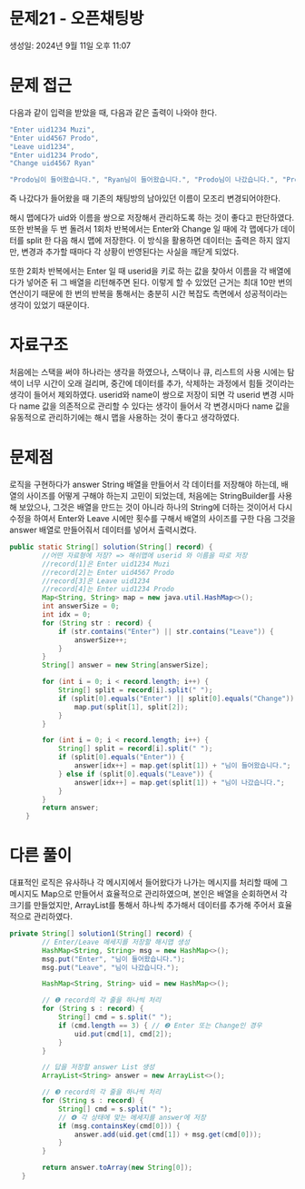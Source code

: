 # 문제21 - 오픈채팅방

생성일: 2024년 9월 11일 오후 11:07

# 문제 접근

다음과 같이 입력을 받았을 때, 다음과 같은 출력이 나와야 한다.

```java
"Enter uid1234 Muzi",
"Enter uid4567 Prodo",
"Leave uid1234",
"Enter uid1234 Prodo",
"Change uid4567 Ryan"
```

```java
"Prodo님이 들어왔습니다.", "Ryan님이 들어왔습니다.", "Prodo님이 나갔습니다.", "Prodo님이 들어왔습니다."
```

즉 나갔다가 들어왔을 때 기존의 채팅방의 남아있던 이름이 모조리 변경되어야한다. 

해시 맵에다가 uid와 이름을 쌍으로 저장해서 관리하도록 하는 것이 좋다고 판단하였다. 또한 반복을 두 번 돌려서 1회차 반복에서는 Enter와 Change 일 때에 각 맵에다가 데이터를 split 한 다음 해시 맵에 저장한다. 이 방식을 활용하면 데이터는 출력은 하지 않지만, 변경과 추가할 때마다 각 상황이 반영된다는 사실을 깨닫게 되었다.

또한 2회차 반복에서는 Enter 일 때 userid을 키로 하는 값을 찾아서 이름을 각 배열에다가 넣어준 뒤 그 배열을 리턴해주면 된다. 이렇게 할 수 있었던 근거는 최대 10만 번의 연산이기 때문에 한 번의 반복을 통해서는 충분히 시간 복잡도 측면에서 성공적이라는 생각이 있었기 때문이다.

# 자료구조

처음에는 스택을 써야 하나라는 생각을 하였으나, 스택이나 큐, 리스트의 사용 시에는 탐색이 너무 시간이 오래 걸리며, 중간에 데이터를 추가, 삭제하는 과정에서 힘들 것이라는 생각이 들어서 제외하였다. userid와 name이 쌍으로 저장이 되면 각 userid 변경 시마다 name 값을 의존적으로 관리할 수 있다는 생각이 들어서 각 변경시마다 name 값을 유동적으로 관리하기에는 해시 맵을 사용하는 것이 좋다고 생각하였다.

# 문제점

로직을 구현하다가 answer String 배열을 만들어서 각 데이터를 저장해야 하는데, 배열의 사이즈를 어떻게 구해야 하는지 고민이 되었는데, 처음에는 StringBuilder를 사용해 보았으나, 그것은 배열을 만드는 것이 아니라 하나의 String에 더하는 것이어서 다시 수정을 하여서 Enter와 Leave 시에만 횟수를 구해서 배열의 사이즈를 구한 다음 그것을 answer 배열로 만들어줘서 데이터를 넣어서 출력시켰다.

```java
public static String[] solution(String[] record) {
        //어떤 자료형에 저장? => 해쉬맵에 userid 와 이름을 따로 저장
        //record[1]은 Enter uid1234 Muzi
        //record[2]는 Enter uid4567 Prodo
        //record[3]은 Leave uid1234
        //record[4]는 Enter uid1234 Prodo
        Map<String, String> map = new java.util.HashMap<>();
        int answerSize = 0;
        int idx = 0;
        for (String str : record) {
            if (str.contains("Enter") || str.contains("Leave")) {
                answerSize++;
            }
        }
        String[] answer = new String[answerSize];

        for (int i = 0; i < record.length; i++) {
            String[] split = record[i].split(" ");
            if (split[0].equals("Enter") || split[0].equals("Change")) {
                map.put(split[1], split[2]);
            }
        }

        for (int i = 0; i < record.length; i++) {
            String[] split = record[i].split(" ");
            if (split[0].equals("Enter")) {
                answer[idx++] = map.get(split[1]) + "님이 들어왔습니다.";
            } else if (split[0].equals("Leave")) {
                answer[idx++] = map.get(split[1]) + "님이 나갔습니다.";
            }
        }
        return answer;
    }
```

# 다른 풀이

대표적인 로직은 유사하나 각 메시지에서 들어왔다가 나가는 메시지를 처리할 때에 그 메시지도 Map으로 만들어서 효율적으로 관리하였으며, 본인은 배열을 순회하면서 각 크기를 만들었지만, ArrayList를 통해서 하나씩 추가해서 데이터를 추가해 주어서 효율적으로 관리하였다.

```java
private String[] solution1(String[] record) {
        // Enter/Leave 메세지를 저장할 해시맵 생성
        HashMap<String, String> msg = new HashMap<>();
        msg.put("Enter", "님이 들어왔습니다.");
        msg.put("Leave", "님이 나갔습니다.");

        HashMap<String, String> uid = new HashMap<>();

        // ❶ record의 각 줄을 하나씩 처리
        for (String s : record) {
            String[] cmd = s.split(" ");
            if (cmd.length == 3) { // ❷ Enter 또는 Change인 경우
                uid.put(cmd[1], cmd[2]);
            }
        }

        // 답을 저장할 answer List 생성
        ArrayList<String> answer = new ArrayList<>();

        // ❸ record의 각 줄을 하나씩 처리
        for (String s : record) {
            String[] cmd = s.split(" ");
            // ❹ 각 상태에 맞는 메세지를 answer에 저장
            if (msg.containsKey(cmd[0])) {
                answer.add(uid.get(cmd[1]) + msg.get(cmd[0]));
            }
        }

        return answer.toArray(new String[0]);
   }
```